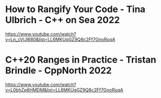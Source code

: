 # How to Rangify Your Code - Tina Ulbrich - C++ on Sea 2022
https://www.youtube.com/watch?v=Ln_cVjJl680&list=LL6MKUgGZ9Q8c2Ff7GnoRoqA

# C++20 Ranges in Practice - Tristan Brindle - CppNorth 2022
https://www.youtube.com/watch?v=L0bhZp6HMDM&list=LL6MKUgGZ9Q8c2Ff7GnoRoqA

